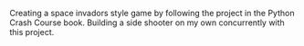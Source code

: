 Creating a space invadors style game by following the project in the Python Crash Course book.
Building a side shooter on my own concurrently with this project.
